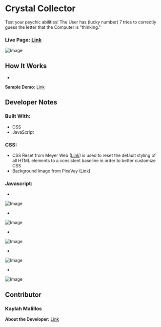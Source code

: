 # Crystal Collector

Test your psychic abilities! The User has (lucky number) 7 tries to correctly guess the letter that the Computer is "thinking."

### Live Page: [Link](https://kmalillos.github.io/unit-4-game/)

![Image]()

## How It Works

* 

**Sample Demo:** [Link](https://www.youtube.com/watch?v=yNI0l2FMeCk&feature=youtu.be)

## Developer Notes

### Built With:
* CSS
* JavaScript

### CSS:

* CSS Reset from Meyer Web ([Link](http://meyerweb.com/eric/tools/css/reset/)) is used to reset the default styling of all HTML elements to a consistent baseline in order to better customize CSS
* Background Image from PixaVay ([Link](https://pixabay.com/))

### Javascript:

* 

![Image]()

* 

![Image]()

* 

![Image]()

* 

![Image]()

* 

![Image]()

## Contributor

### Kaylah Malillos

**About the Developer:** [Link](https://kmalillos.github.io/)

